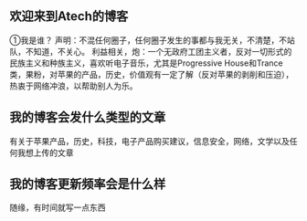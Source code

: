 ## 欢迎来到Atech的博客
①我是谁？
声明：不混任何圈子，任何圈子发生的事都与我无关，不清楚，不站队，不知道，不关心。
利益相关，炮：一个无政府工团主义者，反对一切形式的民族主义和种族主义，喜欢听电子音乐，尤其是Progressive House和Trance类，果粉，对苹果的产品，历史，价值观有一定了解（反对苹果的剥削和压迫），热衷于网络冲浪，以帮助别人为乐。
## 我的博客会发什么类型的文章
有关于苹果产品，历史，科技，电子产品购买建议，信息安全，网络，文学以及任何我想上传的文章
## 我的博客更新频率会是什么样
随缘，有时间就写一点东西
